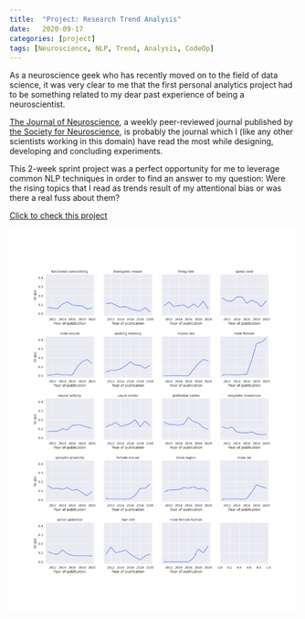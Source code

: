 ```yaml
---
title:  "Project: Research Trend Analysis"
date:   2020-09-17
categories: [project]
tags: [Neuroscience, NLP, Trend, Analysis, CodeOp]
---
```


As a neuroscience geek who has recently moved on to the field of data science, it was very clear to me that the first personal analytics project had to be something related to my dear past experience of being a neuroscientist.

[The Journal of Neuroscience](https://www.jneurosci.org/), a weekly peer-reviewed journal published by [the Society for Neuroscience](https://www.sfn.org/), is probably the journal which I (like any other scientists working in this domain) have read the most while designing, developing and concluding experiments.

This 2-week sprint project was a perfect opportunity for me to leverage common NLP techniques in order to find an answer to my question:
Were the rising topics that I read as trends result of my attentional bias or was there a real fuss about them?

[Click to check this project](https://github.com/soyhyoj/ResearchTrendAnalysis)

<img src="/images/project-research-trend.png" alt="hi" class="inline"/>